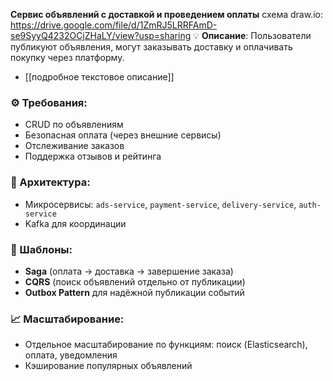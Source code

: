  **Сервис объявлений с доставкой и проведением оплаты**
 схема draw.io: https://drive.google.com/file/d/1ZmRJ5LRRFAmD-se9SyyQ4232OCjZHaLY/view?usp=sharing
💡 **Описание**: Пользователи публикуют объявления, могут заказывать доставку и оплачивать покупку через платформу.
- [[подробное текстовое описание]]
### ⚙️ Требования:

- CRUD по объявлениям
- Безопасная оплата (через внешние сервисы)
- Отслеживание заказов
- Поддержка отзывов и рейтинга
### 🧱 Архитектура:

- Микросервисы: `ads-service`, `payment-service`, `delivery-service`, `auth-service`
- Kafka для координации
### 🧩 Шаблоны:

- **Saga** (оплата → доставка → завершение заказа)
- **CQRS** (поиск объявлений отдельно от публикации)
- **Outbox Pattern** для надёжной публикации событий

### 📈 Масштабирование:

- Отдельное масштабирование по функциям: поиск (Elasticsearch), оплата, уведомления
- Кэширование популярных объявлений